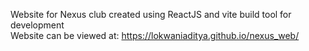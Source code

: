 Website for Nexus club created using ReactJS and vite build tool for development <br/>
Website can be viewed at: https://lokwaniaditya.github.io/nexus_web/
